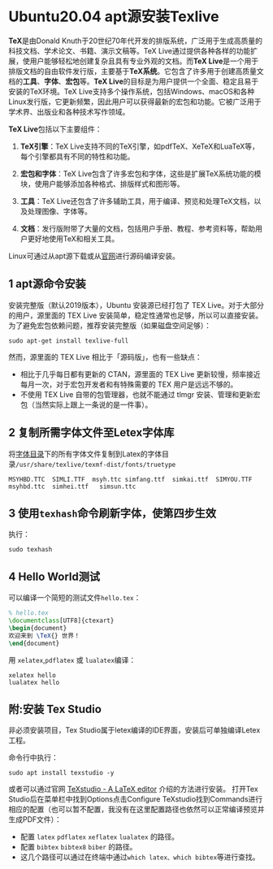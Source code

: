 # Ubuntu20.04 apt源安装Texlive
**TeX**是由Donald Knuth于20世纪70年代开发的排版系统，广泛用于生成高质量的科技文档、学术论文、书籍、演示文稿等。TeX Live通过提供各种各样的功能扩展，使用户能够轻松地创建复杂且具有专业外观的文档。而**TeX Live**是一个用于排版文档的自由软件发行版，主要基于**TeX系统**。它包含了许多用于创建高质量文档的**工具**、**字体**、**宏包**等。**TeX Live**的目标是为用户提供一个全面、稳定且易于安装的TeX环境。TeX Live支持多个操作系统，包括Windows、macOS和各种Linux发行版，它更新频繁，因此用户可以获得最新的宏包和功能。它被广泛用于学术界、出版业和各种技术写作领域。

**TeX Live**包括以下主要组件：
  1. **TeX引擎**：TeX Live支持不同的TeX引擎，如pdfTeX、XeTeX和LuaTeX等，每个引擎都具有不同的特性和功能。

  2. **宏包和字体**：TeX Live包含了许多宏包和字体，这些是扩展TeX系统功能的模块，使用户能够添加各种格式、排版样式和图形等。

  3. **工具**：TeX Live还包含了许多辅助工具，用于编译、预览和处理TeX文档，以及处理图像、字体等。

  4. **文档**：发行版附带了大量的文档，包括用户手册、教程、参考资料等，帮助用户更好地使用TeX和相关工具。


Linux可通过从apt源下载或从[官网](https://tug.org/texlive/quickinstall.html)进行源码编译安装。

## 1 apt源命令安装
安装完整版（默认2019版本），Ubuntu 安装源已经打包了 TEX Live。对于大部分的用户，源里面的 TEX Live 安装简单，稳定性通常也足够，所以可以直接安装。为了避免宏包依赖问题，推荐安装完整版（如果磁盘空间足够）：
```shell
sudo apt-get install texlive-full
```
然而，源里面的 TEX Live 相比于「源码版」，也有一些缺点：
- 相比于几乎每日都有更新的 CTAN，源里面的 TEX Live 更新较慢，频率接近每月一次，对于宏包开发者和有特殊需要的 TEX 用户是远远不够的。
- 不使用 TEX Live 自带的包管理器，也就不能通过 tlmgr 安装、管理和更新宏包（当然实际上跟上一条说的是一件事）。
## 2 复制所需字体文件至Letex字体库
将[字体目录](https://github.com/HSqure/gpt_academic/tree/master/Fonts)下的所有字体文件复制到Latex的字体目录`/usr/share/texlive/texmf-dist/fonts/truetype`
```
MSYHBD.TTC  SIMLI.TTF  msyh.ttc simfang.ttf  simkai.ttf  SIMYOU.TTF  msyhbd.ttc  simhei.ttf   simsun.ttc
```
## 3 使用`texhash`命令刷新字体，使第四步生效
执行：
```shell
sudo texhash
```
## 4 Hello World测试
可以编译一个简短的测试文件`hello.tex`：
```tex
% hello.tex
\documentclass[UTF8]{ctexart}
\begin{document}
欢迎来到 \TeX{} 世界！
\end{document}
```
用 `xelatex`,`pdflatex` 或 `lualatex`编译：
```shell
xelatex hello
lualatex hello
```
## 附:安装 Tex Studio
非必须安装项目，Tex Studio属于letex编译的IDE界面，安装后可单独编译Letex工程。

命令行中执行：
```shell
sudo apt install texstudio -y
```
或者可以通过官网 [TeXstudio - A LaTeX editor](https://texstudio.sourceforge.net/) 介绍的方法进行安装。
打开Tex Studio后在菜单栏中找到Options点击Configure TeXstudio找到Commands进行相应的配置（也可以暂不配置，我没有在这里配置路径也依然可以正常编译预览并生成PDF文件）：

- 配置 `latex` `pdflatex` `xeflatex` `lualatex` 的路径。
- 配置 `bibtex` `bibtex8` `biber` 的路径。
- 这几个路径可以通过在终端中通过`which latex、which bibtex`等进行查找。

